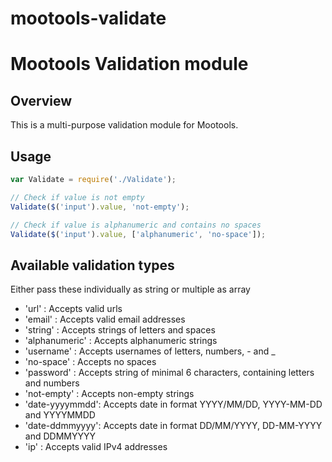 mootools-validate
=================

# Mootools Validation module

## Overview
This is a multi-purpose validation module for Mootools.

## Usage
```javascript
var Validate = require('./Validate');

// Check if value is not empty
Validate($('input').value, 'not-empty');

// Check if value is alphanumeric and contains no spaces
Validate($('input').value, ['alphanumeric', 'no-space']);
```

## Available validation types
Either pass these individually as string or multiple as array

* 'url'          : Accepts valid urls
* 'email'        : Accepts valid email addresses
* 'string'       : Accepts strings of letters and spaces
* 'alphanumeric' : Accepts alphanumeric strings
* 'username'     : Accepts usernames of letters, numbers, - and _
* 'no-space'     : Accepts no spaces
* 'password'     : Accepts string of minimal 6 characters, containing letters and numbers
* 'not-empty'    : Accepts non-empty strings
* 'date-yyyymmdd': Accepts date in format YYYY/MM/DD, YYYY-MM-DD and YYYYMMDD
* 'date-ddmmyyyy': Accepts date in format DD/MM/YYYY, DD-MM-YYYY and DDMMYYYY
* 'ip'           : Accepts valid IPv4 addresses